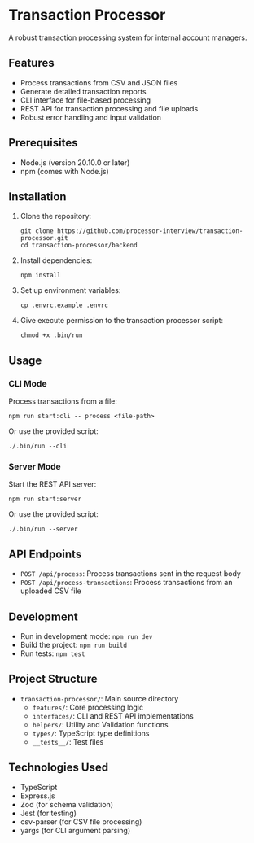 # Transaction Processor

A robust transaction processing system for internal account managers.

## Features

- Process transactions from CSV and JSON files
- Generate detailed transaction reports
- CLI interface for file-based processing
- REST API for transaction processing and file uploads
- Robust error handling and input validation

## Prerequisites

- Node.js (version 20.10.0 or later)
- npm (comes with Node.js)

## Installation

1. Clone the repository:
   ```
   git clone https://github.com/processor-interview/transaction-processor.git
   cd transaction-processor/backend
   ```

2. Install dependencies:
   ```
   npm install
   ```

3. Set up environment variables:
   ```
   cp .envrc.example .envrc
   ```

4. Give execute permission to the transaction processor script:
   ```
   chmod +x .bin/run
   ```

## Usage

### CLI Mode

Process transactions from a file:

```
npm run start:cli -- process <file-path>
```
Or use the provided script:

```
./.bin/run --cli
```

### Server Mode

Start the REST API server:

```
npm run start:server
```

Or use the provided script:

```
./.bin/run --server
```


## API Endpoints

- `POST /api/process`: Process transactions sent in the request body
- `POST /api/process-transactions`: Process transactions from an uploaded CSV file

## Development

- Run in development mode: `npm run dev`
- Build the project: `npm run build`
- Run tests: `npm test`

## Project Structure

- `transaction-processor/`: Main source directory
  - `features/`: Core processing logic
  - `interfaces/`: CLI and REST API implementations
  - `helpers/`: Utility and Validation functions
  - `types/`: TypeScript type definitions
  - `__tests__/`: Test files

## Technologies Used

- TypeScript
- Express.js
- Zod (for schema validation)
- Jest (for testing)
- csv-parser (for CSV file processing)
- yargs (for CLI argument parsing)

